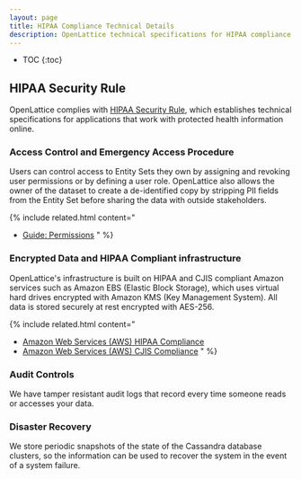 ```yaml
---
layout: page
title: HIPAA Compliance Technical Details
description: OpenLattice technical specifications for HIPAA compliance.
---
```


* TOC
{:toc}

## HIPAA Security Rule

OpenLattice complies with [HIPAA Security Rule](https://www.hhs.gov/sites/default/files/ocr/privacy/hipaa/administrative/securityrule/techsafeguards.pdf), which establishes technical specifications for applications that work with protected health information online.

### Access Control and Emergency Access Procedure

Users can control access to Entity Sets they own by assigning and revoking user permissions or by defining a user role. OpenLattice also allows the owner of the dataset to create a de-identified copy by stripping PII fields from the Entity Set before sharing the data with outside stakeholders.

{% include related.html content="
* [Guide: Permissions](/guides/permissions/)
" %}

### Encrypted Data and HIPAA Compliant infrastructure

OpenLattice's infrastructure is built on HIPAA and CJIS compliant Amazon services such as Amazon EBS (Elastic Block Storage), which uses virtual hard drives encrypted with Amazon KMS (Key Management System). All data is stored securely at rest encrypted with AES-256.

{% include related.html content="
* [Amazon Web Services (AWS) HIPAA Compliance](https://aws.amazon.com/compliance/hipaa-compliance/)
* [Amazon Web Services (AWS) CJIS Compliance](https://aws.amazon.com/compliance/cjis/)
" %}

### Audit Controls

We have tamper resistant audit logs that record every time someone reads or accesses your data.

### Disaster Recovery

We store periodic snapshots of the state of the Cassandra database clusters, so the information can be used to recover the system in the event of a system failure.
